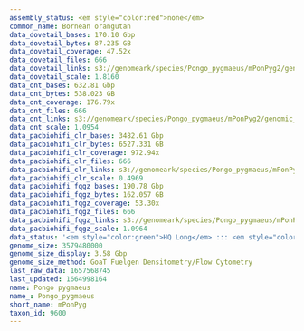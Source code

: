 ```yaml
---
assembly_status: <em style="color:red">none</em>
common_name: Bornean orangutan
data_dovetail_bases: 170.10 Gbp
data_dovetail_bytes: 87.235 GB
data_dovetail_coverage: 47.52x
data_dovetail_files: 666
data_dovetail_links: s3://genomeark/species/Pongo_pygmaeus/mPonPyg2/genomic_data/dovetail/<br>
data_dovetail_scale: 1.8160
data_ont_bases: 632.81 Gbp
data_ont_bytes: 538.023 GB
data_ont_coverage: 176.79x
data_ont_files: 666
data_ont_links: s3://genomeark/species/Pongo_pygmaeus/mPonPyg2/genomic_data/ont/<br>
data_ont_scale: 1.0954
data_pacbiohifi_clr_bases: 3482.61 Gbp
data_pacbiohifi_clr_bytes: 6527.331 GB
data_pacbiohifi_clr_coverage: 972.94x
data_pacbiohifi_clr_files: 666
data_pacbiohifi_clr_links: s3://genomeark/species/Pongo_pygmaeus/mPonPyg2/genomic_data/pacbio_hifi/<br>
data_pacbiohifi_clr_scale: 0.4969
data_pacbiohifi_fqgz_bases: 190.78 Gbp
data_pacbiohifi_fqgz_bytes: 162.057 GB
data_pacbiohifi_fqgz_coverage: 53.30x
data_pacbiohifi_fqgz_files: 666
data_pacbiohifi_fqgz_links: s3://genomeark/species/Pongo_pygmaeus/mPonPyg2/genomic_data/pacbio_hifi/<br>
data_pacbiohifi_fqgz_scale: 1.0964
data_status: '<em style="color:green">HQ Long</em> ::: <em style="color:green">Long</em> ::: <em style="color:green">Short</em> ::: <em style="color:red">Phasing</em> ::: <em style="color:green">Scaffolding</em>'
genome_size: 3579480000
genome_size_display: 3.58 Gbp
genome_size_method: GoaT Fuelgen Densitometry/Flow Cytometry
last_raw_data: 1657568745
last_updated: 1664998164
name: Pongo pygmaeus
name_: Pongo_pygmaeus
short_name: mPonPyg
taxon_id: 9600
---
```

